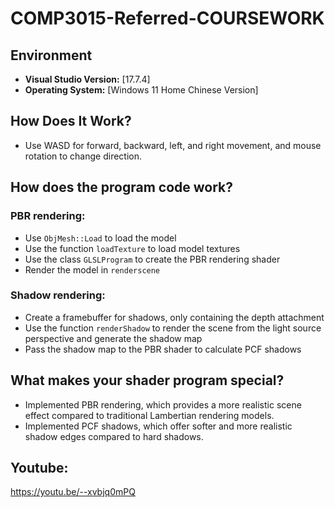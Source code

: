 # COMP3015-Referred-COURSEWORK

## Environment
- **Visual Studio Version:** [17.7.4]
- **Operating System:** [Windows 11 Home Chinese Version]

## How Does It Work?
- Use WASD for forward, backward, left, and right movement, and mouse rotation to change direction.

## How does the program code work?

### PBR rendering:
- Use `ObjMesh::Load` to load the model
- Use the function `loadTexture` to load model textures
- Use the class `GLSLProgram` to create the PBR rendering shader
- Render the model in `renderscene`

### Shadow rendering:
- Create a framebuffer for shadows, only containing the depth attachment
- Use the function `renderShadow` to render the scene from the light source perspective and generate the shadow map
- Pass the shadow map to the PBR shader to calculate PCF shadows

## What makes your shader program special?
- Implemented PBR rendering, which provides a more realistic scene effect compared to traditional Lambertian rendering models.
- Implemented PCF shadows, which offer softer and more realistic shadow edges compared to hard shadows.

## Youtube:
https://youtu.be/--xvbjq0mPQ
